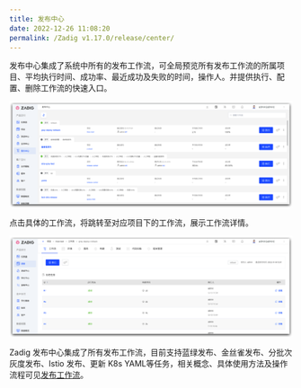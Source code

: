 ```yaml
---
title: 发布中心
date: 2022-12-26 11:08:20
permalink: /Zadig v1.17.0/release/center/
---
```

<Badge text="企业版" />

发布中心集成了系统中所有的发布工作流，可全局预览所有发布工作流的所属项目、平均执行时间、成功率、最近成功及失败的时间，操作人。并提供执行、配置、删除工作流的快速入口。

![发布中心列表](./_images/release_list_01.png)

点击具体的工作流，将跳转至对应项目下的工作流，展示工作流详情。

![发布工作流](./_images/release_list_02.png)


Zadig 发布中心集成了所有发布工作流，目前支持蓝绿发布、金丝雀发布、分批次灰度发布、Istio 发布、更新 K8s YAML等任务，相关概念、具体使用方法及操作流程可见[发布工作流](/Zadig%20v1.17.0/project/release-workflow/)。